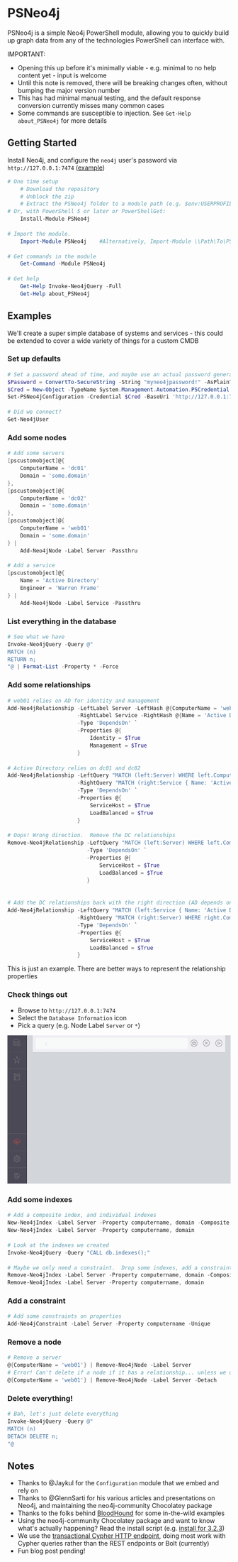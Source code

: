 # PSNeo4j

PSNeo4j is a simple Neo4j PowerShell module, allowing you to quickly build up graph data from any of the technologies PowerShell can interface with.

IMPORTANT:

* Opening this up before it's minimally viable - e.g. minimal to no help content yet - input is welcome
* Until this note is removed, there will be breaking changes often, without bumping the major version number
* This has had minimal manual testing, and the default response conversion currently misses many common cases
* Some commands are susceptible to injection.  See `Get-Help about_PSNeo4j` for more details

## Getting Started

Install Neo4j, and configure the `neo4j` user's password via `http://127.0.0.1:7474` ([example](https://glennsarti.github.io/blog/graph-all-the-powershell-things/#installing-neo4j))

```powershell
# One time setup
    # Download the repository
    # Unblock the zip
    # Extract the PSNeo4j folder to a module path (e.g. $env:USERPROFILE\Documents\WindowsPowerShell\Modules\)
# Or, with PowerShell 5 or later or PowerShellGet:
    Install-Module PSNeo4j

# Import the module.
    Import-Module PSNeo4j    #Alternatively, Import-Module \\Path\To\PSNeo4j

# Get commands in the module
    Get-Command -Module PSNeo4j

# Get help
    Get-Help Invoke-Neo4jQuery -Full
    Get-Help about_PSNeo4j
```

## Examples

We'll create a super simple database of systems and services - this could be extended to cover a wide variety of things for a custom CMDB

### Set up defaults

```powershell
# Set a password ahead of time, and maybe use an actual password generator : )
$Password = ConvertTo-SecureString -String "myneo4jpassword!" -AsPlainText -Force
$Cred = New-Object -TypeName System.Management.Automation.PSCredential -ArgumentList neo4j, $password
Set-PSNeo4jConfiguration -Credential $Cred -BaseUri 'http://127.0.0.1:7474'

# Did we connect?
Get-Neo4jUser
```

### Add some nodes

```powershell
# Add some servers
[pscustomobject]@{
    ComputerName = 'dc01'
    Domain = 'some.domain'
},
[pscustomobject]@{
    ComputerName = 'dc02'
    Domain = 'some.domain'
},
[pscustomobject]@{
    ComputerName = 'web01'
    Domain = 'some.domain'
} |
    Add-Neo4jNode -Label Server -Passthru

# Add a service
[pscustomobject]@{
    Name = 'Active Directory'
    Engineer = 'Warren Frame'
} |
    Add-Neo4jNode -Label Service -Passthru
```

### List everything in the database

```powershell
# See what we have
Invoke-Neo4jQuery -Query @"
MATCH (n)
RETURN n;
"@ | Format-List -Property * -Force
```

### Add some relationships

```powershell
# web01 relies on AD for identity and management
Add-Neo4jRelationship -LeftLabel Server -LeftHash @{ComputerName = 'web01'} `
                      -RightLabel Service -RightHash @{Name = 'Active Directory'} `
                      -Type 'DependsOn' `
                      -Properties @{
                          Identity = $True
                          Management = $True
                      }

# Active Directory relies on dc01 and dc02
Add-Neo4jRelationship -LeftQuery "MATCH (left:Server) WHERE left.ComputerName =~ 'dc.*'" `
                      -RightQuery "MATCH (right:Service { Name: 'Active Directory'})" `
                      -Type 'DependsOn' `
                      -Properties @{
                          ServiceHost = $True
                          LoadBalanced = $True
                      }

# Oops! Wrong direction.  Remove the DC relationships
Remove-Neo4jRelationship -LeftQuery "MATCH (left:Server) WHERE left.ComputerName =~ 'dc.*'" `
                         -Type 'DependsOn' `
                         -Properties @{
                             ServiceHost = $True
                             LoadBalanced = $True
                         }


# Add the DC relationships back with the right direction (AD depends on DCs)
Add-Neo4jRelationship -LeftQuery "MATCH (left:Service { Name: 'Active Directory'})" `
                      -RightQuery "MATCH (right:Server) WHERE right.ComputerName =~ 'dc.*'" `
                      -Type 'DependsOn' `
                      -Properties @{
                          ServiceHost = $True
                          LoadBalanced = $True
                      }

```

This is just an example.  There are better ways to represent the relationship properties

### Check things out

* Browse to `http://127.0.0.1:7474`
* Select the `Database Information` icon
* Pick a query (e.g. Node Label `Server` or `*`)

[![Neo4j Browser](/Media/psneo4j.example.gif)](/Media/psneo4j.example.gif)

### Add some indexes

```powershell
# Add a composite index, and individual indexes
New-Neo4jIndex -Label Server -Property computername, domain -Composite
New-Neo4jIndex -Label Server -Property computername, domain

# Look at the indexes we created
Invoke-Neo4jQuery -Query "CALL db.indexes();"

# Maybe we only need a constraint.  Drop some indexes, add a constraint
Remove-Neo4jIndex -Label Server -Property computername, domain -Composite
Remove-Neo4jIndex -Label Server -Property computername, domain
```

### Add a constraint

```powershell
# Add some constraints on properties
Add-Neo4jConstraint -Label Server -Property computername -Unique
```

### Remove a node

```powershell
# Remove a server
@{ComputerName = 'web01'} | Remove-Neo4jNode -Label Server
# Error! Can't delete if a node if it has a relationship... unless we detach it
@{ComputerName = 'web01'} | Remove-Neo4jNode -Label Server -Detach
```

### Delete everything!

```powershell
# Bah, let's just delete everything
Invoke-Neo4jQuery -Query @"
MATCH (n)
DETACH DELETE n;
"@
```

## Notes

* Thanks to @Jaykul for the `Configuration` module that we embed and rely on
* Thanks to @GlennSarti for his various articles and presentations on Neo4j, and maintaining the neo4j-community Chocolatey package
* Thanks to the folks behind [BloodHound](https://github.com/BloodHoundAD/BloodHound) for some in-the-wild examples
* Using the neo4j-community Chocolatey package and want to know what's actually happening?  Read the install script (e.g. [install for 3.2.3](https://github.com/glennsarti/neo4j-community-chocolatey/blob/master/neo4j-community-3.2.3/tools/chocolateyInstall.ps1))
* We use the [transactional Cypher HTTP endpoint](http://neo4j.com/docs/developer-manual/current/http-api/), doing most work with Cypher queries rather than the REST endpoints or Bolt (currently)
* Fun blog post pending!